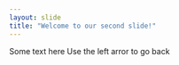 ```yaml
---
layout: slide
title: "Welcome to our second slide!"
---
```

Some text here
Use the left arror to go back

